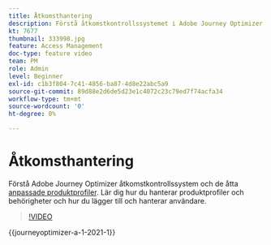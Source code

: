 ```yaml
---
title: Åtkomsthantering
description: Förstå åtkomstkontrollssystemet i Adobe Journey Optimizer och de åtta anpassade produktprofilerna. Lär dig hur du hanterar produktprofiler och behörigheter och hur du lägger till och hanterar användare.
kt: 7677
thumbnail: 333998.jpg
feature: Access Management
doc-type: feature video
team: PM
role: Admin
level: Beginner
exl-id: c1b3f804-7c41-4856-ba87-4d8e22abc5a9
source-git-commit: 89d88e2d6de5d23e1c4072c23c79ed7f74acfa34
workflow-type: tm+mt
source-wordcount: '0'
ht-degree: 0%

---
```


# Åtkomsthantering

Förstå Adobe Journey Optimizer åtkomstkontrollssystem och de åtta [anpassade produktprofiler](https://experienceleague.adobe.com/docs/journey-optimizer/using/administration/ootb-product-profiles.html). Lär dig hur du hanterar produktprofiler och behörigheter och hur du lägger till och hanterar användare.

>[!VIDEO](https://video.tv.adobe.com/v/333998?quality=12&learn=on)

{{journeyoptimizer-a-1-2021-1}}

